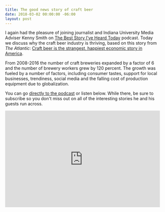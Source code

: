 ```yaml
---
title: The good news story of craft beer
date: 2018-03-02 00:00:00 -06:00
layout: post
---
```


I again had the pleasure of joining journalist and Indiana University Media Adviser Kenny Smith on [The Best Story I’ve Heard Today](https://beststory.podbean.com/) podcast. Today we discuss why the craft beer industry is thriving, based on this story from _The Atlantic_: [Craft beer is the strangest, happiest economic story in America](https://www.theatlantic.com/business/archive/2018/01/craft-beer-industry/550850/).

From 2008-2016 the number of craft breweries expanded by a factor of 6 and the number of brewery workers grew by 120 percent. The growth was fueled by a number of factors, including consumer tastes, support for local businesses, trendiness, social media and the falling cost of production equipment due to globalization.

You can go [directly to the podcast](https://beststory.podbean.com/e/the-best-story-ive-heard-today-with-ken-booth-1519973753/) or listen below. While there, be sure to subscribe so you don't miss out on all of the interesting stories he and his guests run across.

<iframe src="https://www.podbean.com/media/player/uak7z-8bd812?from=site&amp;vjs=1&amp;skin=1&amp;fonts=Helvetica&amp;auto=0&amp;download=0" width="100%" height="315" frameborder="0" scrolling="no" data-name="pb-iframe-player"></iframe>
